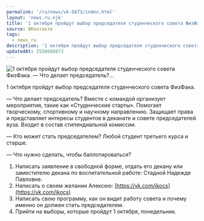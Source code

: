 ```yaml
---
permalink: '/ru/news/vk-5673/index.html'
layout: 'news.ru.njk'
title: '1 октября пройдут выбор председателя студенческого совета ФизФака. — Что делает председатель?'
source: ВКонтакте
tags:
  - news_ru
description: '1 октября пройдут выбор председателя студенческого совета ФизФака. — Что делает председатель?…'
updatedAt: 1536686673
---
```

![1 октября пройдут выбор председателя студенческого совета ФизФака. — Что делает председатель?…](https://sun9-24.userapi.com/impf/c849028/v849028068/74025/rcsxB2IIqus.jpg?size=1080x1080&quality=96&proxy=1&sign=bff415c4bc296e66d47995ef6d16c3a6&c_uniq_tag=5M9_oEpv8Rk20O5oeBBmlkhbxINnK-ee64MmZ87KFRY&type=album)

1 октября пройдут выбор председателя студенческого совета ФизФака.

— Что делает председатель?
Вместе с командой организует мероприятия, такие как «Студенческие старты». Помогает творческому, спортивному и научному направлению. Защищает права и представляет интересы студентов в деканате и совете председателей вуза. Входит в состав стипендиальной комиссии.

— Кто может стать председателем?
Любой студент третьего курса и старше.

— Что нужно сделать, чтобы баллотироваться?
1. Написать заявление в свободной форме, отдать его декану или заместителю декана по воспитательной работе: Стадной Надежде Павловне.
2. Написать о своем желании Алексею: [https://vk.com/ikocs](https://vk.com/ikocs)
3. Написать свою программу, как он видит работу совета и почему именно он должен стать председателем.
4. Прийти на выборы, которые пройдут 1 октября, понедельник.
